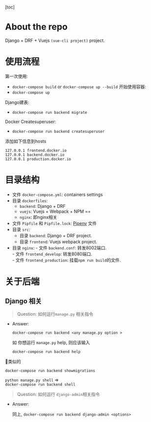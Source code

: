 [toc]

# About the repo
 Django + DRF + Vuejs `(vue-cli project)` project.


# 使用流程
第一次使用:
  - `docker-compose build` or `docker-compose up --build`
开始使用容器:
  - `docker-compose up`

Django建表:
  - `docker-compose run backend migrate`

Docker Createsuperuser:
  - `docker-compose run backend createsuperuser`

添加如下信息到hosts
```
127.0.0.1 frontend.docker.io
127.0.0.1 backend.docker.io
127.0.0.1 production.docker.io
```


# 目录结构

  - 文件 `docker-compose.yml`: containers settings
  - 目录 `dockerfiles`: 
    -  `backend`: Django + DRF
    -  `vuejs`: Vuejs + Webpack + NPM ==
    -  `nginx`: 即nginx相关
  - 文件 `Pipfile` 和 `Pipfile.lock`: [Pipenv](https://pipenv.readthedocs.io/en/latest/) 文件
  - 目录 `src`:
    - 目录 `backend`: Django + DRF project.
    - 目录 `frontend`: Vuejs webpack project.   
   - 目录 `nginx`:
    - 文件 `backend.conf`: 转发8002端口.  
    - 文件 `frontend_develop`: 转发8080端口.  
    - 文件 `frontend_production`: 挂载`npm run build`的文件.  

# 关于后端


## Django 相关

  > Question:  如何运行`manage.py` 相关指令
  - Answer: 

    `docker-compose run backend <any manage.py option >`

    如 你想运行 `manage.py` help, 则应该输入

    `docker-compose run backend help`

   类似的

  `docker-compose run backend showmigrations`

   `python manage.py shell` =>  
    `docker-compose run backend shell`

  > Question: 如何运行 `django-admin`相关指令 
  - Answer: 

    同上, `docker-compose run backend django-admin <options>`

